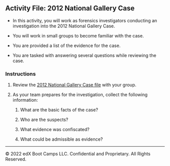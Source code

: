## Activity File: 2012 National Gallery Case

- In this activity, you will work as forensics investigators conducting an investigation into the 2012 National Gallery Case.

- You will work in small groups to become familiar with the case.

- You are provided a list of the evidence for the case.

- You are tasked with answering several questions while reviewing the case.

### Instructions 

1. Review the [2012 National Gallery Case file](../Unsolved/The_2012_National_Gallery_Scenario.pdf) with your group.

2. As your team prepares for the investigation, collect the following information:

   1. What are the basic facts of the case?

   2. Who are the suspects?

   3. What evidence was confiscated?

   4. What could be admissible as evidence?

----

&copy; 2022 edX Boot Camps LLC. Confidential and Proprietary.   All Rights Reserved.
